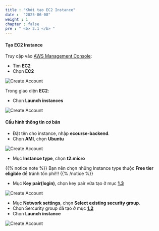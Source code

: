 ```yaml
---
title : "Khởi tạo EC2 Instance"
date :  "2025-06-08"
weight : 1
chapter : false
pre : " <b> 2.1 </b> "
---
```


#### Tạo EC2 Instance

Truy cập vào [AWS Management Console](https://ap-southeast-1.console.aws.amazon.com/):

- Tìm **EC2**
- Chọn **EC2**

![Create Account](/NestJS-AWS-workshop/images/2/EC.png)

Trong giao diện **EC2**:

- Chọn **Launch instances**

![Create Account](/NestJS-AWS-workshop/images/2/EC1.png)

#### Cấu hình thông tin cơ bản

- Đặt tên cho instance, nhập **ecourse-backend**.
- Chọn **AMI**, chọn **Ubuntu**

![Create Account](/NestJS-AWS-workshop/images/2/EC3.PNG)

- Mục **Instance type**, chọn **t2.micro**

{{% notice note %}}
Bạn nên chọn những Instance type thuộc **Free tier eligible** để tránh tốn phí!!!
{{% /notice %}}

- Mục **Key pair(login)**, chọn key pair vừa tạo ở mục [**1.3**](/vi/1-create-new-aws-account/1.3-create-key-pair/)

![Create Account](/NestJS-AWS-workshop/images/2/EC4.PNG)

- Mục **Network settings**, chọn **Select existing security group**.
- Chọn Sercurity group  đã tạo ở mục [**1.2**](/vi/1-create-new-aws-account/1.2-create-security-group-for-ec2/)
- Chọn **Launch ínstance**

![Create Account](/NestJS-AWS-workshop/images/2/EC5.PNG)
